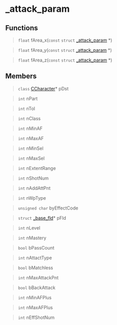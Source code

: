 # _attack_param
 
## Functions
 
> `float` fArea_x(`const` `struct` [_attack_param](lua/classes/_attack_param.md) *)
 
> `float` fArea_y(`const` `struct` [_attack_param](lua/classes/_attack_param.md) *)
 
> `float` fArea_z(`const` `struct` [_attack_param](lua/classes/_attack_param.md) *)
 
## Members
 
> `class` [CCharacter](lua/classes/CCharacter.md)* pDst
 
> `int` nPart
 
> `int` nTol
 
> `int` nClass
 
> `int` nMinAF
 
> `int` nMaxAF
 
> `int` nMinSel
 
> `int` nMaxSel
 
> `int` nExtentRange
 
> `int` nShotNum
 
> `int` nAddAttPnt
 
> `int` nWpType
 
> `unsigned char` byEffectCode
 
> `struct` [_base_fld](lua/classes/_base_fld.md)* pFld
 
> `int` nLevel
 
> `int` nMastery
 
> `bool` bPassCount
 
> `int` nAttactType
 
> `bool` bMatchless
 
> `int` nMaxAttackPnt
 
> `bool` bBackAttack
 
> `int` nMinAFPlus
 
> `int` nMaxAFPlus
 
> `int` nEffShotNum
 
